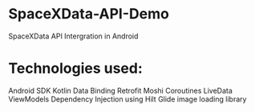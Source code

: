 # SpaceXData-API-Demo
SpaceXData API Intergration in Android

# Technologies used:

Android SDK
Kotlin
Data Binding
Retrofit
Moshi
Coroutines
LiveData
ViewModels
Dependency Injection using Hilt
Glide image loading library

